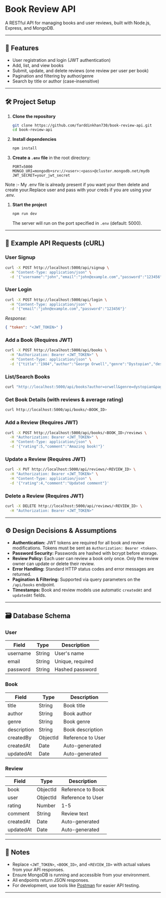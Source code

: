 # Book Review API

A RESTful API for managing books and user reviews, built with Node.js, Express, and MongoDB.

---

## 🚀 Features

- User registration and login (JWT authentication)
- Add, list, and view books
- Submit, update, and delete reviews (one review per user per book)
- Pagination and filtering by author/genre
- Search by title or author (case-insensitive)

---

## 🛠️ Project Setup

1. **Clone the repository**
   ```bash
   git clone https://github.com/farddinkhan730/book-review-api.git
   cd book-review-api
   ```

2. **Install dependencies**
   ```bash
   npm install
   ```

3. **Create a `.env` file** in the root directory:

   ```env
   PORT=5000
   MONGO_URI=mongodb+srv://<user>:<pass>@cluster.mongodb.net/mydb
   JWT_SECRET=your_jwt_secret
   ```
  Note :- My .env file is already present if you want your then delete and create your.Replace user and pass with your creds if you are using your .env.

1. **Start the project**
   ```bash
   npm run dev
   ```
   The server will run on the port specified in `.env` (default: 5000).

---

## 🧪 Example API Requests (cURL)

### User Signup
```bash
curl -X POST http://localhost:5000/api/signup \
  -H "Content-Type: application/json" \
  -d '{"username":"john","email":"john@example.com","password":"123456"}'
```

### User Login
```bash
curl -X POST http://localhost:5000/api/login \
  -H "Content-Type: application/json" \
  -d '{"email":"john@example.com","password":"123456"}'
```
_Response:_
```json
{ "token": "<JWT_TOKEN>" }
```

### Add a Book (Requires JWT)
```bash
curl -X POST http://localhost:5000/api/books \
  -H "Authorization: Bearer <JWT_TOKEN>" \
  -H "Content-Type: application/json" \
  -d '{"title":"1984","author":"George Orwell","genre":"Dystopian","description":"Classic novel"}'
```

### List/Search Books
```bash
curl "http://localhost:5000/api/books?author=orwell&genre=dystopian&page=1&limit=10"
```

### Get Book Details (with reviews & average rating)
```bash
curl http://localhost:5000/api/books/<BOOK_ID>
```

### Add a Review (Requires JWT)
```bash
curl -X POST http://localhost:5000/api/books/<BOOK_ID>/reviews \
  -H "Authorization: Bearer <JWT_TOKEN>" \
  -H "Content-Type: application/json" \
  -d '{"rating":5,"comment":"Amazing book!"}'
```

### Update a Review (Requires JWT)
```bash
curl -X PUT http://localhost:5000/api/reviews/<REVIEW_ID> \
  -H "Authorization: Bearer <JWT_TOKEN>" \
  -H "Content-Type: application/json" \
  -d '{"rating":4,"comment":"Updated comment"}'
```

### Delete a Review (Requires JWT)
```bash
curl -X DELETE http://localhost:5000/api/reviews/<REVIEW_ID> \
  -H "Authorization: Bearer <JWT_TOKEN>"
```

---

## ⚙️ Design Decisions & Assumptions

- **Authentication:** JWT tokens are required for all book and review modifications. Tokens must be sent as `Authorization: Bearer <token>`.
- **Password Security:** Passwords are hashed with bcrypt before storage.
- **Review Policy:** Each user can review a book only once. Only the review owner can update or delete their review.
- **Error Handling:** Standard HTTP status codes and error messages are returned.
- **Pagination & Filtering:** Supported via query parameters on the `/api/books` endpoint.
- **Timestamps:** Book and review models use automatic `createdAt` and `updatedAt` fields.

---

## 🗃️ Database Schema

### User
| Field    | Type    | Description         |
|----------|---------|---------------------|
| username | String  | User's name         |
| email    | String  | Unique, required    |
| password | String  | Hashed password     |

### Book
| Field      | Type      | Description                |
|------------|-----------|----------------------------|
| title      | String    | Book title                 |
| author     | String    | Book author                |
| genre      | String    | Book genre                 |
| description| String    | Book description           |
| createdBy  | ObjectId  | Reference to User          |
| createdAt  | Date      | Auto-generated             |
| updatedAt  | Date      | Auto-generated             |

### Review
| Field     | Type      | Description                |
|-----------|-----------|----------------------------|
| book      | ObjectId  | Reference to Book          |
| user      | ObjectId  | Reference to User          |
| rating    | Number    | 1-5                        |
| comment   | String    | Review text                |
| createdAt | Date      | Auto-generated             |
| updatedAt | Date      | Auto-generated             |

---

## 📌 Notes

- Replace `<JWT_TOKEN>`, `<BOOK_ID>`, and `<REVIEW_ID>` with actual values from your API responses.
- Ensure MongoDB is running and accessible from your environment.
- All endpoints return JSON responses.
- For development, use tools like [Postman](https://www.postman.com/) for easier API testing.

---